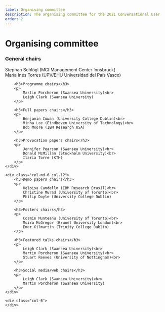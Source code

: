 ```yaml
---
label: Organising committee
description: The organising committee for the 2021 Conversational User Interfaces conference.
order: 2
---
```


# Organising committee

<div class="row">
	<div class="col-md-6 col-12">
		<h3>General chairs</h3>
		<p>
			Stephan Schlögl (MCI Management Center Innsbruck)<br>
			María Inés Torres (UPV/EHU Universidad del País Vasco)
		</p>

		<h3>Programme chairs</h3>
		<p>
			Martin Porcheron (Swansea University)<br>
			Leigh Clark (Swansea University)
		</p>

		<h3>Full papers chairs</h3>
		<p>
			Benjamin Cowan (University College Dublin)<br>
			Minha Lee (Eindhoven University of Technology)<br>
			Bob Moore (IBM Research USA)
		</p>

		<h3>Provocation papers chairs</h3>
		<p>
			Jennifer Pearson (Swansea University)<br>
			Donald McMillan (Stockholm University)<br> 
			Ilaria Torre (KTH)
		</p>
	</div>

	<div class="col-md-6 col-12">
		<h3>Demo papers chairs</h3>
		<p>
			Heloisa Candello (IBM Research Brasil)<br>
			Christine Murad (University of Toronto)<br>
			Philip Doyle (University College Dublin)
		</p>
		
		<h3>Posters chairs</h3>
		<p>
			Cosmin Munteanu (University of Toronto)<br>
			Moira McGregor (Brunel University London)<br>
			Emer Gilmartin (Trinity College Dublin)
		</p>

		<h3>Featured talks chairs</h3>
		<p>
			Leigh Clark (Swansea University)<br>
			Martin Porcheron (Swansea University)<br>
			Stuart Reeves (University of Nottingham)<br>
		</p>
		
		<h3>Social media/web chairs</h3>
		<p>
			Leigh Clark (Swansea University)<br>
			Martin Porcheron (Swansea University)
		</p>
	</div>

	<div class="col-6">
	</div>
</div>